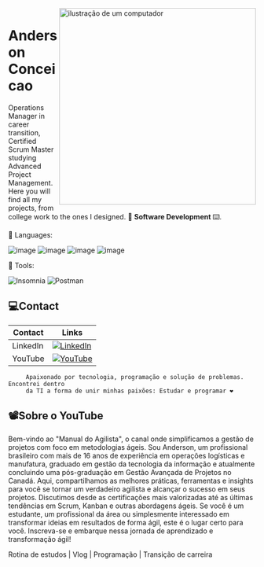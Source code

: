 <img src="https://raw.githubusercontent.com/MicaelliMedeiros/micaellimedeiros/master/image/computer-illustration.png" alt="ilustração de um computador" min-width="400px" max-width="400px" width="400px" align="right">

<p align="left">
     <h1>Anderson Conceicao</h1>
Operations Manager in career transition, Certified Scrum Master studying Advanced Project Management. Here you will find all my projects, from college work to the ones I designed. 💾 <strong>Software Development </strong>⌨️.
</p>

<p align="left">
  🦄 Languages: 
     
![image](https://img.shields.io/badge/HTML-239120?style=for-the-badge&logo=html5&logoColor=white)
![image](https://img.shields.io/badge/CSS-239120?&style=for-the-badge&logo=css3&logoColor=white)
![image](https://img.shields.io/badge/JavaScript-F7DF1E?style=for-the-badge&logo=javascript&logoColor=black)
![image](https://img.shields.io/badge/PostgreSQL-4B0082?style=for-the-badge&logo=postgresql&logoColor=white)
</p>

<p align="left">
  💼 Tools:

![Insomnia](https://img.shields.io/badge/-Insomnia-333333?style=flat&logo=insomnia)
![Postman](https://img.shields.io/badge/-Postman-333333?style=flat&logo=postman)

</p>


## 💻Contact 

| Contact | Links |
|-------|---------|
|LinkedIn | [![LinkedIn](https://img.shields.io/badge/LinkedIn-000?style=for-the-badge&logo=linkedin&logoColor=0E76A8)](https://www.linkedin.com/in/conceicaoanderson/)
| YouTube | [![YouTube](https://img.shields.io/badge/YouTube-000?style=for-the-badge&logo=youtube&logoColor=ff0000)](https://www.youtube.com/@manualdoagilista)

```
     Apaixonado por tecnologia, programação e solução de problemas. Encontrei dentro 
     da TI a forma de unir minhas paixões: Estudar e programar ❤️
```
## 📽️Sobre o YouTube

Bem-vindo ao "Manual do Agilista", o canal onde simplificamos a gestão de projetos com foco em metodologias ágeis. Sou Anderson, um profissional brasileiro com mais de 16 anos de experiência em operações logísticas e manufatura, graduado em gestão da tecnologia da informação e atualmente concluindo uma pós-graduação em Gestão Avançada de Projetos no Canadá. Aqui, compartilhamos as melhores práticas, ferramentas e insights para você se tornar um verdadeiro agilista e alcançar o sucesso em seus projetos. Discutimos desde as certificações mais valorizadas até as últimas tendências em Scrum, Kanban e outras abordagens ágeis. Se você é um estudante, um profissional da área ou simplesmente interessado em transformar ideias em resultados de forma ágil, este é o lugar certo para você. Inscreva-se e embarque nessa jornada de aprendizado e transformação ágil!

Rotina de estudos | Vlog | Programação | Transição de carreira 
 
